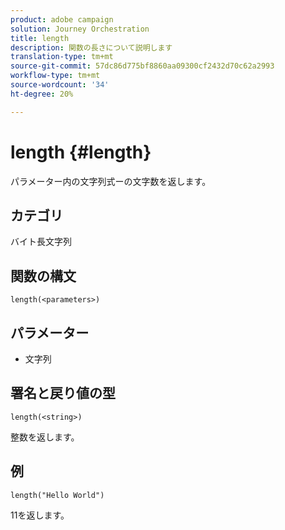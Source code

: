 ```yaml
---
product: adobe campaign
solution: Journey Orchestration
title: length
description: 関数の長さについて説明します
translation-type: tm+mt
source-git-commit: 57dc86d775bf8860aa09300cf2432d70c62a2993
workflow-type: tm+mt
source-wordcount: '34'
ht-degree: 20%

---
```



# length {#length}

パラメーター内の文字列式ーの文字数を返します。

## カテゴリ

 バイト長文字列

## 関数の構文

`length(<parameters>)`

## パラメーター

* 文字列

## 署名と戻り値の型

`length(<string>)`

整数を返します。

## 例

`length("Hello World")`

11を返します。
